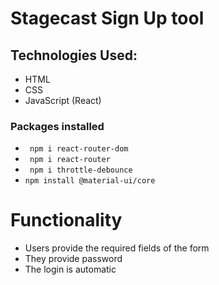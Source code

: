 # Stagecast Sign Up tool

## Technologies Used:
* HTML
* CSS
* JavaScript (React)

### Packages installed
* ` npm i react-router-dom`
* ` npm i react-router`
* ` npm i throttle-debounce`
* `npm install @material-ui/core`

# Functionality

* Users provide the required fields of the form
* They provide password
* The login is automatic
